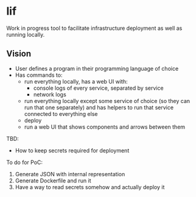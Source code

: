 # lif

Work in progress tool to facilitate infrastructure deployment as well as running locally.

## Vision

* User defines a program in their programming language of choice
* Has commands to:
  * run everything locally, has a web UI with:
    * console logs of every service, separated by service
    * network logs
  * run everything locally except some service of choice (so they can run that one separately) and has helpers to run that service connected to everything else
  * deploy
  * run a web UI that shows components and arrows between them

TBD:
* How to keep secrets required for deployment

To do for PoC:
1. Generate JSON with internal representation
1. Generate Dockerfile and run it
1. Have a way to read secrets somehow and actually deploy it